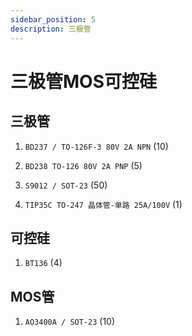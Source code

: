 ```yaml
---
sidebar_position: 5
description: 三极管
---
```


# 三极管MOS可控硅

## 三极管

1. `BD237 / TO-126F-3 80V 2A NPN` (10)

2. `BD238 TO-126 80V 2A PNP` (5)

3. `S9012 / SOT-23` (50)

4. `TIP35C TO-247 晶体管-单路 25A/100V` (1)

## 可控硅

1. `BT136` (4)

## MOS管

1. `AO3400A / SOT-23` (10)